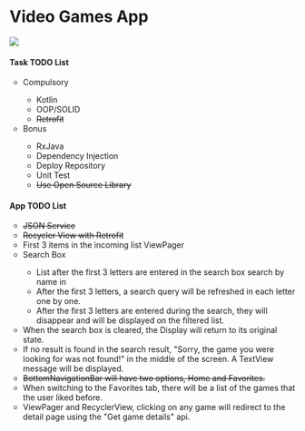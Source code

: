 <h1 text-align="center">Video Games App</h1>
<img src="https://s3.eu-central-1.amazonaws.com/stajim/media/images/company/cover/1809_20210422104901.jpg">
<h4>Task TODO List</h4>

<ul style="list-style-type:circle">
  <li>Compulsory</li>
    <ul style="list-style-type:circle">
       <li> Kotlin </li>
       <li> OOP/SOLID </li>
       <li> <s> Retrofit </s> </li>
    </ul>
  <li>Bonus</li>
    <ul style="list-style-type:circle">
       <li> RxJava </li>
       <li> Dependency Injection  </li>
       <li> Deploy Repository  </li>
       <li> Unit Test </li>
       <li> <s> Use Open Source Library </s> </li>
    </ul>
</ul>

<h4>App TODO List</h4>
<ul style="list-style-type:circle">
       <li> <s> JSON Service </s> </li>
       <li> <s> Recycler View with Retrofit </s> </li>
       <li> First 3 items in the incoming list ViewPager </li>
       <li>Search Box</li>
       <ul>
          <li> List after the first 3 letters are entered in the search box search by name in </li>
          <li> After the first 3 letters, a search query will be refreshed in each letter one by one.</li>
          <li> After the first 3 letters are entered during the search, they will disappear and will be displayed on the filtered list.</li>
       </ul>
       <li> When the search box is cleared, the Display will return to its original state. </li>
       <li> If no result is found in the search result, "Sorry, the game you were looking for was not found!" in the middle of the screen. A TextView message will be displayed.</li>
       <li><s> BottomNavigationBar will have two options, Home and Favorites.</s></li>
       <li> When switching to the Favorites tab, there will be a list of the games that the user liked before. </li>
       <li>ViewPager and RecyclerView, clicking on any game will redirect to the detail page using the "Get game details" api.</li>
</ul>
